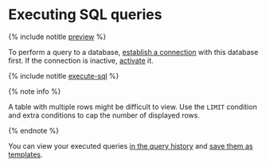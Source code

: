 # Executing SQL queries

{% include notitle [preview](../../_includes/note-preview-by-request.md) %}

To perform a query to a database, [establish a connection](connect.md##connect-db) with this database first. If the connection is inactive, [activate](connect.md#update-connection) it.

{% include notitle [execute-sql](../../_includes/websql/execute-sql.md) %}

  {% note info %}

  A table with multiple rows might be difficult to view. Use the `LIMIT` condition and extra conditions to cap the number of displayed rows.

  {% endnote %}

You can view your executed queries [in the query history](history.md) and [save them as templates](templates.md).